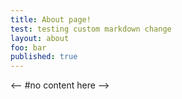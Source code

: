 ```yaml
---
title: About page!
test: testing custom markdown change
layout: about
foo: bar
published: true
---
```


<--
#no content here
-->
